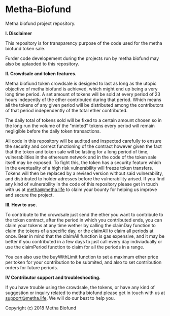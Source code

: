 # Metha-Biofund
Metha biofund project repository.

<strong>I. Disclaimer</strong>

  This repository is for transparency purpose of the code used for the metha biofund token sale.
  
Furder code developement during the projects run by metha biofund may also be uplaoded to this repository.

<strong>II. Crowdsale and token features.</strong>

  Metha biofiund token crowdsale is designed to last as long as the utopic objective of metha biofund is achieved, which might
end up being a very long time period. A set amount of tokens will be sold at every period
of 23 hours indepently of the ether contributed during that period. Which means all the tokens of any given period will be distributed 
among the contributors of that period independently of the total ether contributed.

  The daily total of tokens sold will be fixed to a certain amount chosen so in the long run the volume of the "minted" tokens every period will remain negligible before the daily token transactions.

  All code in this repository will be audited and inspected carefully to ensure the security and correct functioning of the contract
however given the fact that the token and token sale will be lasting for a long period of time, vulnerabilities in the ethereum network
and in the code of the token sale itself may be exposed. To fight this, the token has a security feature which in the eventuality of a 
high risk vulnerability will freeze token transfers. Tokens will then be replaced by a revised version without said vulnerability, and 
distributed to holder adresses before the vulnerability arised. If you find any kind of vulnerability in the code of this repository
please get in touch with us at metha@metha.life to claim your bounty for helping us improve and secure the project.

<strong>III. How to use.</strong>

  To contribute to the crowdsale just send the ether you want to contribute to the token contract, after the period in which you
contributed ends, you can claim your tokens at any time wether by calling the claimDay function to claim the tokens of a specific
day, or the claimAll to claim all periods at once. Bear in mind that the claimAll function is gas expensive, and it may be better
if you contributed in a few days to just call every day indiviadually or use the claimPeriod function to claim for all the periods 
in a range.

  You can also use the buyWithLimit function to set a maximum ether price per token for your contribution to be submited, and also to set contribution orders for future periods.
  
<strong>IV Contributor support and troubleshooting.</strong>
  
  If you have trouble using the crowdsale, the tokens, or have any kind of suggestion or inquiry related to metha biofund please get in 
touch with us at support@metha.life. We will do our best to help you.

Copyright (c) 2018 Metha Biofund

